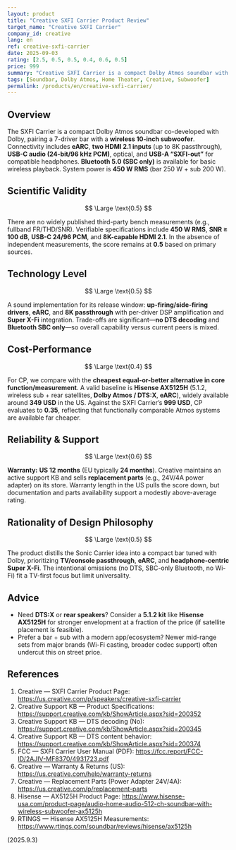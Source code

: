 ```yaml
---
layout: product
title: "Creative SXFI Carrier Product Review"
target_name: "Creative SXFI Carrier"
company_id: creative
lang: en
ref: creative-sxfi-carrier
date: 2025-09-03
rating: [2.5, 0.5, 0.5, 0.4, 0.6, 0.5]
price: 999
summary: "Creative SXFI Carrier is a compact Dolby Atmos soundbar with a wireless 10-inch subwoofer, eARC, two HDMI 2.1 inputs (up to 8K passthrough), and Super X-Fi for headphones. It omits DTS decoding and supports Bluetooth SBC only. USB-C input handles up to 24-bit/96 kHz PCM. Total output is 450 W RMS."
tags: [Soundbar, Dolby Atmos, Home Theater, Creative, Subwoofer]
permalink: /products/en/creative-sxfi-carrier/
---
```


## Overview

The SXFI Carrier is a compact Dolby Atmos soundbar co-developed with Dolby, pairing a 7-driver bar with a **wireless 10-inch subwoofer**. Connectivity includes **eARC**, **two HDMI 2.1 inputs** (up to 8K passthrough), **USB-C audio (24-bit/96 kHz PCM)**, optical, and **USB-A “SXFI-out”** for compatible headphones. **Bluetooth 5.0 (SBC only)** is available for basic wireless playback. System power is **450 W RMS** (bar 250 W + sub 200 W).

## Scientific Validity

$$ \Large \text{0.5} $$

There are no widely published third-party bench measurements (e.g., fullband FR/THD/SNR). Verifiable specifications include **450 W RMS**, **SNR ≥ 100 dB**, **USB-C 24/96 PCM**, and **8K-capable HDMI 2.1**. In the absence of independent measurements, the score remains at **0.5** based on primary sources.

## Technology Level

$$ \Large \text{0.5} $$

A sound implementation for its release window: **up-firing/side-firing drivers**, **eARC**, and **8K passthrough** with per-driver DSP amplification and **Super X-Fi** integration. Trade-offs are significant—**no DTS decoding** and **Bluetooth SBC only**—so overall capability versus current peers is mixed.

## Cost-Performance

$$ \Large \text{0.4} $$

For CP, we compare with the **cheapest equal-or-better alternative in core function/measurement**. A valid baseline is **Hisense AX5125H** (5.1.2, wireless sub + rear satellites, **Dolby Atmos / DTS:X**, **eARC**), widely available around **349 USD** in the US. Against the SXFI Carrier’s **999 USD**, CP evaluates to **0.35**, reflecting that functionally comparable Atmos systems are available far cheaper.

## Reliability & Support

$$ \Large \text{0.6} $$

**Warranty:** **US 12 months** (EU typically **24 months**). Creative maintains an active support KB and sells **replacement parts** (e.g., 24V/4A power adapter) on its store. Warranty length in the US pulls the score down, but documentation and parts availability support a modestly above-average rating.

## Rationality of Design Philosophy

$$ \Large \text{0.5} $$

The product distills the Sonic Carrier idea into a compact bar tuned with Dolby, prioritizing **TV/console passthrough**, **eARC**, and **headphone-centric Super X-Fi**. The intentional omissions (no DTS, SBC-only Bluetooth, no Wi-Fi) fit a TV-first focus but limit universality.

## Advice

- Need **DTS:X** or **rear speakers**? Consider a **5.1.2 kit** like **Hisense AX5125H** for stronger envelopment at a fraction of the price (if satellite placement is feasible).
- Prefer a bar + sub with a modern app/ecosystem? Newer mid-range sets from major brands (Wi-Fi casting, broader codec support) often undercut this on street price.

## References

1. Creative — SXFI Carrier Product Page: https://us.creative.com/p/speakers/creative-sxfi-carrier  
2. Creative Support KB — Product Specifications: https://support.creative.com/kb/ShowArticle.aspx?sid=200352  
3. Creative Support KB — DTS decoding (No): https://support.creative.com/kb/ShowArticle.aspx?sid=200345  
4. Creative Support KB — DTS content behavior: https://support.creative.com/kb/ShowArticle.aspx?sid=200374  
5. FCC — SXFI Carrier User Manual (PDF): https://fcc.report/FCC-ID/2AJIV-MF8370/4931723.pdf  
6. Creative — Warranty & Returns (US): https://us.creative.com/help/warranty-returns  
7. Creative — Replacement Parts (Power Adapter 24V/4A): https://us.creative.com/p/replacement-parts  
8. Hisense — AX5125H Product Page: https://www.hisense-usa.com/product-page/audio-home-audio-512-ch-soundbar-with-wireless-subwoofer-ax5125h  
9. RTINGS — Hisense AX5125H Measurements: https://www.rtings.com/soundbar/reviews/hisense/ax5125h

(2025.9.3)